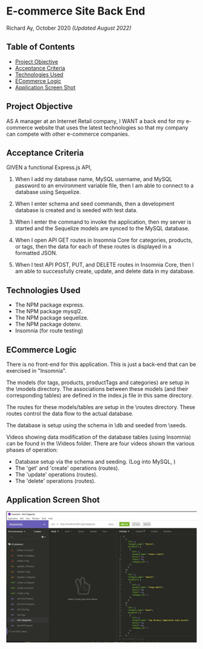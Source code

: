 # E-commerce Site Back End 

Richard Ay, October 2020 *(Updated August 2022)*

## Table of Contents
* [Project Objective](#project-objective)
* [Acceptance Criteria](#acceptance-criteria)
* [Technologies Used](#technologies-used)
* [ECommerce Logic](#ecommerce-logic)
* [Application Screen Shot](#application-screen-shot)


## Project Objective
AS A manager at an Internet Retail company, I WANT a back end for my e-commerce website that uses the latest technologies
so that my company can compete with other e-commerce companies.

## Acceptance Criteria
GIVEN a functional Express.js API,

1) When I add my database name, MySQL username, and MySQL password to an environment variable file, then I am able to connect to a database using Sequelize.

2) When I enter schema and seed commands, then a development database is created and is seeded with test data.

3) When I enter the command to invoke the application, then my server is started and the Sequelize models are synced to the MySQL database.

4) When I open API GET routes in Insomnia Core for categories, products, or tags, then the data for each of these routes is displayed in a formatted JSON.

5) When I test API POST, PUT, and DELETE routes in Insomnia Core, then I am able to successfully create, update, and delete data in my database.

## Technologies Used
* The NPM package express.
* The NPM package mysql2.
* The NPM package sequelize.
* The NPM package dotenv.
* Insomnia (for route testing)

## ECommerce Logic

There is no front-end for this application.  This is just a back-end that can be exercised in "Insomnia".

The models (for tags, products, productTags and categories) are setup in the \models directory.  The associations between these models (and their corresponding tables) are defined in the index.js file in this same directory.

The routes for these models/tables are setup in the \routes directory.  These routes control the data flow to the actual database.

The database is setup using the schema in \db and seeded from \seeds.

Videos showing data modification of the database tables (using Insomnia) can be found in the \Videos folder.  There are four videos shown the various phases of operation:
* Database setup via the schema and seeding. (Log into MySQL, )
* The 'get' and 'create' operations (routes).
* The 'update' operations (routes).
* The 'delete' operations (routes).


## Application Screen Shot
![ECommerce Image](./screen-capture.jpg)